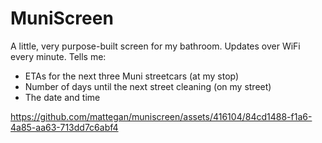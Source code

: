 # MuniScreen
A little, very purpose-built screen for my bathroom. Updates over WiFi every minute. Tells me:
* ETAs for the next three Muni streetcars (at my stop)
* Number of days until the next street cleaning (on my street)
* The date and time
  
https://github.com/mattegan/muniscreen/assets/416104/84cd1488-f1a6-4a85-aa63-713dd7c6abf4
